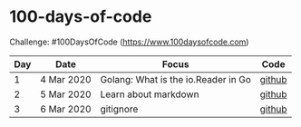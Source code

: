 # 100-days-of-code
Challenge: #100DaysOfCode (https://www.100daysofcode.com)

Day | Date | Focus | Code
----|----- | ----- | ----
1 | 4 Mar 2020 | Golang: What is the io.Reader in Go | [github](https://github.com/golfz/learn-golang/tree/master/reader)
2 | 5 Mar 2020 | Learn about markdown | [github](https://github.com/golfz/mastering-markdown)
3 | 6 Mar 2020 | gitignore | [github](https://github.com/golfz/mastering-gitignore)
